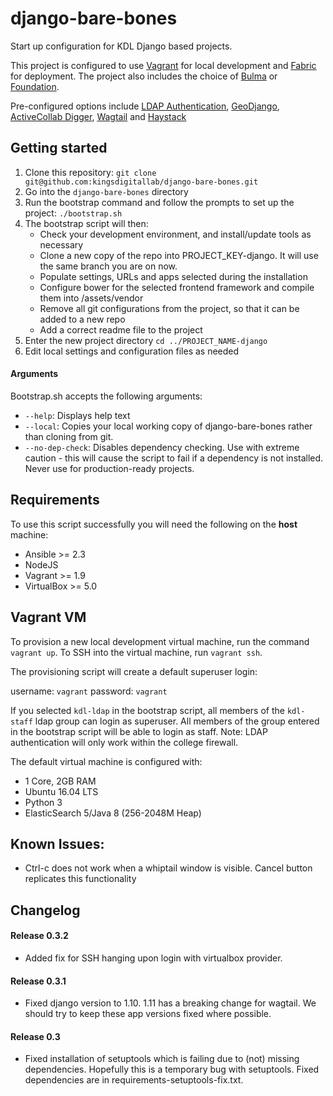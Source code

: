 # django-bare-bones
Start up configuration for KDL Django based projects.

This project is configured to use [Vagrant](https://www.vagrantup.com/) for local development and [Fabric](http://www.fabfile.org/) for deployment. The project also includes the choice of [Bulma](http://bulma.io) or [Foundation](http://foundation.zurb.com/).

Pre-configured options include [LDAP Authentication](https://github.com/kingsdigitallab/django-kdl-ldap), [GeoDjango](https://docs.djangoproject.com/en/1.11/ref/contrib/gis/), [ActiveCollab Digger](https://github.com/kingsdigitallab/django-activecollab-digger), [Wagtail](https://wagtail.io) and [Haystack](http://haystacksearch.org)

## Getting started
1. Clone this repository: `git clone git@github.com:kingsdigitallab/django-bare-bones.git`
2. Go into the `django-bare-bones` directory
3. Run the bootstrap command and follow the prompts to set up the project: `./bootstrap.sh`
4. The bootstrap script will then:
	* Check your development environment, and install/update tools as necessary
    * Clone a new copy of the repo into PROJECT_KEY-django. It will use the same branch you are on now.
    * Populate settings, URLs and apps selected during the installation
    * Configure bower for the selected frontend framework and compile them into /assets/vendor
    * Remove all git configurations from the project, so that it can be added to a new repo
    * Add a correct readme file to the project
5. Enter the new project directory `cd ../PROJECT_NAME-django`
6. Edit local settings and configuration files as needed

#### Arguments
Bootstrap.sh accepts the following arguments:

* `--help`: Displays help text
* `--local`: Copies your local working copy of django-bare-bones rather than cloning from git. 
* `--no-dep-check`: Disables dependency checking. Use with extreme caution - this will cause the script to fail if a dependency is not installed. Never use for production-ready projects.

## Requirements
To use this script successfully you will need the following on the **host** machine:
* Ansible >= 2.3
* NodeJS
* Vagrant >= 1.9
* VirtualBox >= 5.0

## Vagrant VM
To provision a new local development virtual machine, run the command `vagrant up`. To SSH into the virtual machine, run `vagrant ssh`.

The provisioning script will create a default superuser login:

username: `vagrant`
password: `vagrant`

If you selected `kdl-ldap` in the bootstrap script, all members of the `kdl-staff` ldap group can login as superuser. All members of the group entered in the bootstrap script will be able to login as staff. Note: LDAP authentication will only work within the college firewall.

The default virtual machine is configured with:
* 1 Core, 2GB RAM
* Ubuntu 16.04 LTS
* Python 3
* ElasticSearch 5/Java 8 (256-2048M Heap)

## Known Issues:

* Ctrl-c does not work when a whiptail window is visible. Cancel button replicates this functionality


## Changelog

#### Release 0.3.2
* Added fix for SSH hanging upon login with virtualbox provider.

#### Release 0.3.1
* Fixed django version to 1.10. 1.11 has a breaking change for wagtail. We should try to keep these app
versions fixed where possible.

#### Release 0.3
* Fixed installation of setuptools which is failing due to (not) missing dependencies. Hopefully this is a temporary bug with setuptools. Fixed dependencies are in requirements-setuptools-fix.txt.
